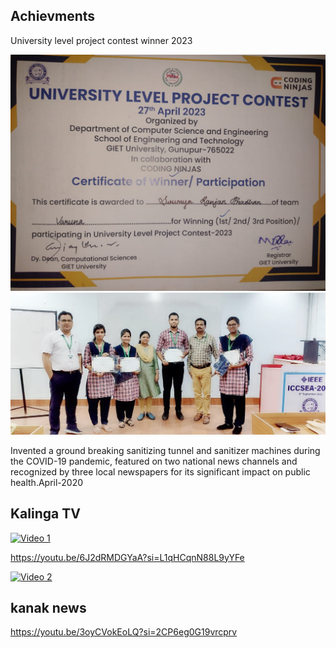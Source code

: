 ## Achievments 


University level project contest winner 2023

<img src="cirtificate.jpg">
<img src="group_pic.jpg">



Invented a ground breaking sanitizing tunnel and sanitizer machines during the COVID-19
pandemic, featured on two national news channels and recognized by three local
newspapers for its significant impact on public health.April-2020

## Kalinga TV
[![Video 1](https://img.youtube.com/vi/6J2dRMDGYaA/hqdefault.jpg)](https://youtu.be/6J2dRMDGYaA)

https://youtu.be/6J2dRMDGYaA?si=L1qHCqnN88L9yYFe



[![Video 2](https://img.youtube.com/vi/3oyCVokEoLQ/hqdefault.jpg)](https://youtu.be/3oyCVokEoLQ)
## kanak news
https://youtu.be/3oyCVokEoLQ?si=2CP6eg0G19vrcprv